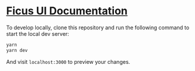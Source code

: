 # [Ficus UI Documentation](https://ficus-ui.com)

To develop locally, clone this repository and run the following command to start
the local dev server:

```bash
yarn
yarn dev
```

And visit `localhost:3000` to preview your changes.
